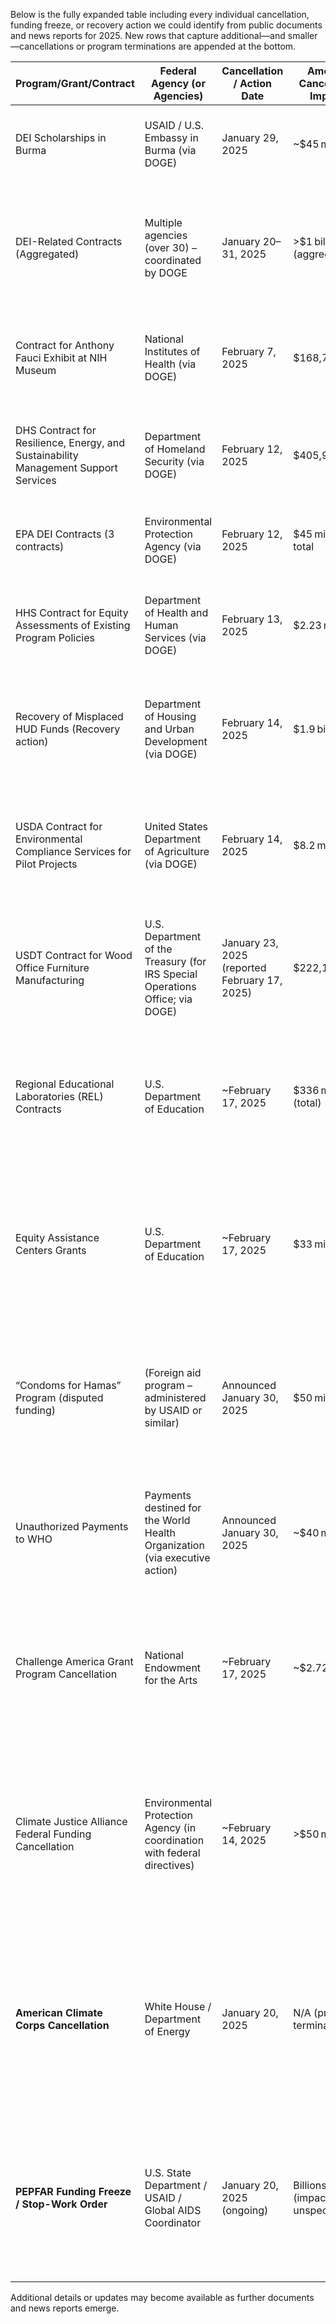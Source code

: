 Below is the fully expanded table including every individual cancellation, funding freeze, or recovery action we could identify from public documents and news reports for 2025. New rows that capture additional—and smaller—cancellations or program terminations are appended at the bottom.

| Program/Grant/Contract                                                                  | Federal Agency (or Agencies)                                                      | Cancellation / Action Date      | Amount Cancelled / Impact      | Description / Purpose                                                                                                                                                  | Notes / Reference                                                                                                                                                                                                              |
|-----------------------------------------------------------------------------------------|-----------------------------------------------------------------------------------|---------------------------------|-------------------------------|-------------------------------------------------------------------------------------------------------------------------------------------------------------------------|---------------------------------------------------------------------------------------------------------------------------------------------------------------------------------------------------------------------------------|
| DEI Scholarships in Burma                                                               | USAID / U.S. Embassy in Burma (via DOGE)                                          | January 29, 2025                | ~$45 million                  | Termination of scholarships intended to support DEI initiatives in Burma.                                                                                             | DOGE documents  [oai_citation_attribution:0‡en.wikipedia.org](https://en.wikipedia.org/wiki/List_of_documents_released_by_the_Department_of_Government_Efficiency)                                                                                                                     |
| DEI-Related Contracts (Aggregated)                                                      | Multiple agencies (over 30) – coordinated by DOGE                                 | January 20–31, 2025             | >$1 billion (aggregate)       | Cancellation of 104 contracts related to diversity, equity, and inclusion initiatives across federal agencies.                                                         | DOGE “DEI Related Contract Cancellations”  [oai_citation_attribution:1‡en.wikipedia.org](https://en.wikipedia.org/wiki/List_of_documents_released_by_the_Department_of_Government_Efficiency)                                                                                                             |
| Contract for Anthony Fauci Exhibit at NIH Museum                                        | National Institutes of Health (via DOGE)                                          | February 7, 2025                | $168,707                      | Contract to fund a museum exhibit dedicated to Anthony Fauci.                                                                                                         | DOGE release  [oai_citation_attribution:2‡en.wikipedia.org](https://en.wikipedia.org/wiki/List_of_documents_released_by_the_Department_of_Government_Efficiency)                                                                                                                     |
| DHS Contract for Resilience, Energy, and Sustainability Management Support Services       | Department of Homeland Security (via DOGE)                                        | February 12, 2025               | $405,986                      | Cancellation of a contract for support services in resilience, energy, and sustainability management.                                                                  | DOGE release  [oai_citation_attribution:3‡en.wikipedia.org](https://en.wikipedia.org/wiki/List_of_documents_released_by_the_Department_of_Government_Efficiency)                                                                                                                     |
| EPA DEI Contracts (3 contracts)                                                         | Environmental Protection Agency (via DOGE)                                        | February 12, 2025               | $45 million total             | Termination of three contracts supporting DEI initiatives.                                                                                                            | DOGE release  [oai_citation_attribution:4‡en.wikipedia.org](https://en.wikipedia.org/wiki/List_of_documents_released_by_the_Department_of_Government_Efficiency)                                                                                                                     |
| HHS Contract for Equity Assessments of Existing Program Policies                         | Department of Health and Human Services (via DOGE)                                | February 13, 2025               | $2.23 million                 | Contract for conducting equity assessments of existing federal program policies.                                                                                      | DOGE release  [oai_citation_attribution:5‡en.wikipedia.org](https://en.wikipedia.org/wiki/List_of_documents_released_by_the_Department_of_Government_Efficiency)                                                                                                                     |
| Recovery of Misplaced HUD Funds (Recovery action)                                         | Department of Housing and Urban Development (via DOGE)                            | February 14, 2025               | $1.9 billion                  | Recovery (re‑allocation) of funds that were misplaced during the previous administration.                                                                             | DOGE release  [oai_citation_attribution:6‡en.wikipedia.org](https://en.wikipedia.org/wiki/List_of_documents_released_by_the_Department_of_Government_Efficiency)                                                                                                                     |
| USDA Contract for Environmental Compliance Services for Pilot Projects                    | United States Department of Agriculture (via DOGE)                                | February 14, 2025               | $8.2 million                  | Cancellation of a contract for environmental compliance services under a pilot project for climate smart commodities.                                                   | DOGE release  [oai_citation_attribution:7‡en.wikipedia.org](https://en.wikipedia.org/wiki/List_of_documents_released_by_the_Department_of_Government_Efficiency)                                                                                                                     |
| USDT Contract for Wood Office Furniture Manufacturing                                     | U.S. Department of the Treasury (for IRS Special Operations Office; via DOGE)       | January 23, 2025<br>(reported February 17, 2025) | $222,145                     | Termination of a contract with a furniture manufacturer for the IRS’s Special Operations Office.                                                                       | DOGE release  [oai_citation_attribution:8‡en.wikipedia.org](https://en.wikipedia.org/wiki/List_of_documents_released_by_the_Department_of_Government_Efficiency)                                                                                                                     |
| Regional Educational Laboratories (REL) Contracts                                         | U.S. Department of Education                                                     | ~February 17, 2025              | $336 million (total)          | Cancellation of 10 contracts with RELs that support educational research and technical assistance for state and local agencies.                                           | Reported by Inside Higher Ed  [oai_citation_attribution:9‡insidehighered.com](https://www.insidehighered.com/news/government/2025/02/17/education-department-cancels-350m-contracts-grants)                                                                                                               |
| Equity Assistance Centers Grants                                                        | U.S. Department of Education                                                     | ~February 17, 2025              | $33 million                   | Cancellation of grants to Equity Assistance Centers supporting DEI training in state and local education agencies and school boards.                                     | Reported by Inside Higher Ed  [oai_citation_attribution:10‡insidehighered.com](https://www.insidehighered.com/news/government/2025/02/17/education-department-cancels-350m-contracts-grants)                                                                                                               |
| “Condoms for Hamas” Program (disputed funding)                                            | (Foreign aid program – administered by USAID or similar)                          | Announced January 30, 2025       | $50 million                   | Stopped funding intended for condom distribution in Gaza (later suggested to target Mozambique’s Gaza province for HIV/TB work).                                          | Cited in Trump’s statement in the New York Post  [oai_citation_attribution:11‡nypost.com](https://nypost.com/2025/01/29/us-news/trump-administration-reverses-federal-loan-grant-freeze-after-uproar/)                                                                                               |
| Unauthorized Payments to WHO                                                              | Payments destined for the World Health Organization (via executive action)         | Announced January 30, 2025       | ~$40 million                  | Blockage of unauthorized payments to the WHO deemed inconsistent with administration priorities.                                                                       | Cited in New York Post remarks  [oai_citation_attribution:12‡nypost.com](https://nypost.com/2025/01/29/us-news/trump-administration-reverses-federal-loan-grant-freeze-after-uproar/)                                                                                        |
| Challenge America Grant Program Cancellation                                              | National Endowment for the Arts                                                  | ~February 17, 2025              | ~$2.72 million                | Cancellation of the Challenge America grant program that had provided 272 grants to small arts organizations in underserved communities.                              | Reported in “Creative 360 speaks out after federal grant for arts is cut”  [oai_citation_attribution:13‡ourmidland.com](https://www.ourmidland.com/news/article/creative-360-speaks-key-federal-grant-program-cut-20171735.php)                                                                           |
| Climate Justice Alliance Federal Funding Cancellation                                     | Environmental Protection Agency (in coordination with federal directives)         | ~February 14, 2025              | >$50 million                  | Cancellation of federal funding earmarked under the Inflation Reduction Act for subgrants to support local environmental projects in polluted communities.          | Reported in “Climate group that called for ‘free Palestine’ stripped of federal funding”  [oai_citation_attribution:14‡theverge.com](https://www.theverge.com/news/613135/climate-justice-alliance-funding-biden-trump-epa)                                                            |
| **American Climate Corps Cancellation**                                                 | White House / Department of Energy                                               | January 20, 2025                | N/A (program termination)      | Cancellation of the American Climate Corps—a national service program for climate change prevention originally launched in 2023 by the Biden administration.          | Reported in American Climate Corps Wikipedia  [oai_citation_attribution:15‡en.wikipedia.org](https://en.wikipedia.org/wiki/American_Climate_Corps)                                                                                          |
| **PEPFAR Funding Freeze / Stop-Work Order**                                               | U.S. State Department / USAID / Global AIDS Coordinator                            | January 20, 2025 (ongoing)        | Billions (impact unspecified)  | Halt on new funding and stop-work order on existing PEPFAR grants and contracts, affecting distribution of HIV/AIDS treatment abroad.                                   | Reported in PEPFAR section and Second Presidency articles  [oai_citation_attribution:16‡en.wikipedia.org](https://en.wikipedia.org/wiki/President%27s_Emergency_Plan_for_AIDS_Relief)                                                                                   |

Additional details or updates may become available as further documents and news reports emerge.